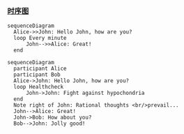 ### [时序图](https://github.com/knsv/mermaid#sequence-diagram)

```mermaid
sequenceDiagram
  Alice->>John: Hello John, how are you?
  loop Every minute
      John-->>Alice: Great!
  end
```

```mermaid
sequenceDiagram
  participant Alice
  participant Bob
  Alice->John: Hello John, how are you?
  loop Healthcheck
      John->John: Fight against hypochondria
  end
  Note right of John: Rational thoughts <br/>prevail...
  John-->Alice: Great!
  John->Bob: How about you?
  Bob-->John: Jolly good!
```
